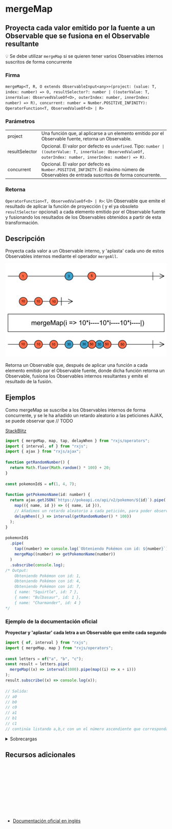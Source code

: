 # mergeMap

<h2 class="subtitle"> Proyecta cada valor emitido por la fuente a un Observable que se fusiona en el Observable resultante</h2>

💡 Se debe utilizar `mergeMap` si se quieren tener varios Observables internos suscritos de forma concurrente

### Firma

`mergeMap<T, R, O extends ObservableInput<any>>(project: (value: T, index: number) => O, resultSelector?: number | ((outerValue: T, innerValue: ObservedValueOf<O>, outerIndex: number, innerIndex: number) => R), concurrent: number = Number.POSITIVE_INFINITY): OperatorFunction<T, ObservedValueOf<O> | R>`

### Parámetros

<table>
<tr><td>project</td><td>Una función que, al aplicarse a un elemento emitido por el Observable fuente, retorna un Observable.</td></tr>
<tr><td>resultSelector</td><td>Opcional. El valor por defecto es <code>undefined</code>.
Tipo: <code>number | ((outerValue: T, innerValue: ObservedValueOf, outerIndex: number, innerIndex: number) => R)</code>.</td></tr>
<tr><td>concurrent</td><td>Opcional. El valor por defecto es <code>Number.POSITIVE_INFINITY</code>.
El máximo número de Observables de entrada suscritos de forma concurrente.</td></tr>
</table>

### Retorna

`OperatorFunction<T, ObservedValueOf<O> | R>`: Un Observable que emite el resultado de aplicar la función de proyección ( y el ya obsoleto `resultSelector` opcional) a cada elemento emitido por el Observable fuente y fusionando los resultados de los Observables obtenidos a partir de esta transformación.

</details>

## Descripción

Proyecta cada valor a un Observable interno, y 'aplasta' cada uno de estos Observables internos mediante el operador `mergeAll`.

<img src="assets/images/marble-diagrams/transformation/mergeMap.png" alt="Diagrama de canicas del operador mergeMap">

Retorna un Observable que, después de aplicar una función a cada elemento emitido por el Observable fuente, donde dicha función retorna un Observable, fusiona los Observables internos resultantes y emite el resultado de la fusión.

## Ejemplos

Como mergeMap se suscribe a los Observables internos de forma concurrente, y se le ha añadido un retardo aleatorio a las peticiones AJAX, se puede observar que // TODO

<a target="_blank" href="https://stackblitz.com/edit/rxjs-mergemap-1?file=index.ts">StackBlitz</a>

```javascript
import { mergeMap, map, tap, delayWhen } from "rxjs/operators";
import { interval, of } from "rxjs";
import { ajax } from "rxjs/ajax";

function getRandomNumber() {
  return Math.floor(Math.random() * 100) + 20;
}

const pokemonId$ = of(1, 4, 7);

function getPokemonName(id: number) {
  return ajax.getJSON(`https://pokeapi.co/api/v2/pokemon/${id}`).pipe(
    map(({ name, id }) => ({ name, id })),
    // Añadimos un retardo aleatorio a cada petición, para poder observar el efecto de mergeMap
    delayWhen((_) => interval(getRandomNumber() * 100))
  );
}

pokemonId$
  .pipe(
    tap((number) => console.log(`Obteniendo Pokémon con id: ${number}`)),
    mergeMap((number) => getPokemonName(number))
  )
  .subscribe(console.log);
/* Output: 
    Obteniendo Pokémon con id: 1, 
    Obteniendo Pokémon con id: 4, 
    Obteniendo Pokémon con id: 7,
    { name: "Squirtle", id: 7 },
    { name: "Bulbasaur", id: 1 },
    { name: "Charmander", id: 4 }
*/
```

### Ejemplo de la documentación oficial

**Proyectar y 'aplastar' cada letra a un Observable que emite cada segundo**

```javascript
import { of, interval } from "rxjs";
import { mergeMap, map } from "rxjs/operators";

const letters = of("a", "b", "c");
const result = letters.pipe(
  mergeMap((x) => interval(1000).pipe(map((i) => x + i)))
);
result.subscribe((x) => console.log(x));

// Salida:
// a0
// b0
// c0
// a1
// b1
// c1
// continúa listando a,b,c con un el número ascendiente que corresponda
```

<details>
<summary>Sobrecargas</summary>
<div class="overload-container">

<div class="overload-section">

### Firma

`mergeMap(project: (value: T, index: number) => O, concurrent?: number): OperatorFunction<T, ObservedValueOf<O>>`

### Parámetros

<table>
<tr><td>project</td><td>Tipo: <code>(value: T, index: number) => O</code>.</td></tr>
<tr><td>concurrent</td><td>Opcional. El valor por defecto es <code>undefined</code>.
Tipo: <code>number.</td></tr>
</table>

### Retorna

`OperatorFunction<T, ObservedValueOf<O>>`

</div>

<div class="overload-section">

### Firma

`mergeMap(project: (value: T, index: number) => O, resultSelector: undefined, concurrent?: number): OperatorFunction<T, ObservedValueOf<O>>`

### Parámetros

<table>
<tr><td>project</td><td>Tipo: <code>(value: T, index: number) => O</code>.</td></tr>
<tr><td>resultSelector</td><td>Tipo: <code>undefined.</td></tr>
<tr><td>concurrent</td><td>Opcional. El valor por defecto es <code>undefined</code>.
Tipo: <code>number.</td></tr>

</table>

### Retorna

`OperatorFunction<T, ObservedValueOf<O>>`

</div>

<div class="overload-section">

### Firma

`mergeMap(project: (value: T, index: number) => O, resultSelector: (outerValue: T, innerValue: ObservedValueOf<O>, outerIndex: number, innerIndex: number) => R, concurrent?: number): OperatorFunction<T, R>`

### Parámetros

<table>
<tr><td>project</td><td>Tipo: <code>(value: T, index: number) => O</code>.</td></tr>
<tr><td>resultSelector</td><td>Tipo: <code>(outerValue: T, innerValue: ObservedValueOf, outerIndex: number, innerIndex: number) => R.</td></tr>
<tr><td>concurrent</td><td>Opcional. El valor por defecto es <code>undefined</code>.
Tipo: <code>number.</td></tr>
</table>

### Retorna

`OperatorFunction<T, R>`

</div>

</div>
</details>

<div class="additional-section">

## Recursos adicionales

<a target="_blank" href="https://github.com/ReactiveX/rxjs/blob/master/src/internal/operators/mergeMap.ts">
<svg>
  <use xlink:href="/assets/icons/source.svg#source-code"></use>
</svg>
</a>
</div>

- <a target="_blank" href="https://rxjs.dev/api/operators/mergeMap">Documentación oficial en inglés</a>
